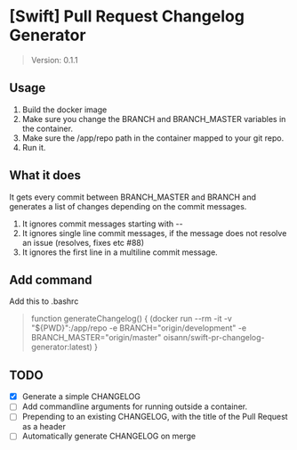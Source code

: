 # [Swift] Pull Request Changelog Generator

> Version: 0.1.1

## Usage
1. Build the docker image
2. Make sure you change the BRANCH and BRANCH_MASTER variables in the container.
3. Make sure the /app/repo path in the container mapped to your git repo.
3. Run it.

## What it does
It gets every commit between BRANCH_MASTER and BRANCH and generates a list of changes depending on the commit messages.

1. It ignores commit messages starting with --
2. It ignores single line commit messages, if the message does not resolve an issue (resolves, fixes etc #88)
3. It ignores the first line in a multiline commit message.

## Add command
Add this to .bashrc
>function generateChangelog() {
>        (docker run --rm -it -v "${PWD}":/app/repo -e BRANCH="origin/development" -e BRANCH_MASTER="origin/master" oisann/swift-pr-changelog-generator:latest)
>}

## TODO
- [x] Generate a simple CHANGELOG
- [ ] Add commandline arguments for running outside a container.
- [ ] Prepending to an existing CHANGELOG, with the title of the Pull Request as a header
- [ ] Automatically generate CHANGELOG on merge
